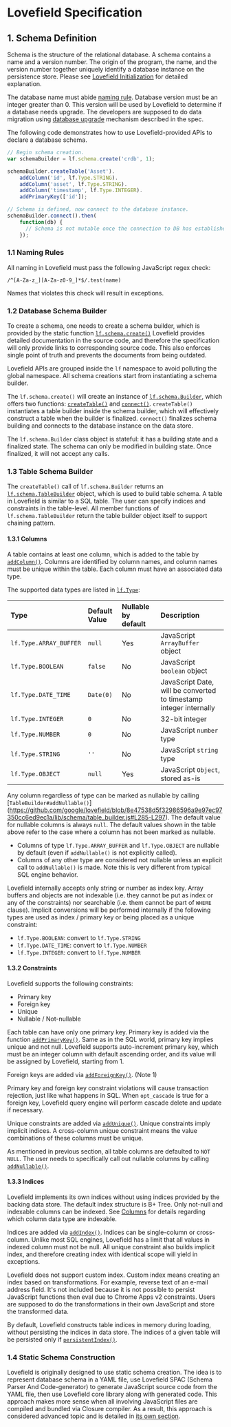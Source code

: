 # Lovefield Specification

## 1. Schema Definition

Schema is the structure of the relational database. A schema contains a name and
a version number. The origin of the program, the name, and the version number
together uniquely identify a database instance on the persistence store. Please
see [Lovefield Initialization](03_life_of_db.md#31-lovefield-initialization) for
detailed explanation.

The database name must abide [naming rule](#11-naming-rules). Database version
must be an integer greater than 0. This version will be used by Lovefield to
determine if a database needs upgrade. The developers are supposed to do data
migration using [database upgrade](03_life_of_db.md#33-database-upgrade)
mechanism described in the spec.

The following code demonstrates how to use Lovefield-provided APIs to declare
a database schema.

```js
// Begin schema creation.
var schemaBuilder = lf.schema.create('crdb', 1);

schemaBuilder.createTable('Asset').
    addColumn('id', lf.Type.STRING).
    addColumn('asset', lf.Type.STRING).
    addColumn('timestamp', lf.Type.INTEGER).
    addPrimaryKey(['id']);

// Schema is defined, now connect to the database instance.
schemaBuilder.connect().then(
    function(db) {
      // Schema is not mutable once the connection to DB has established.
    });
```

### 1.1 Naming Rules

All naming in Lovefield must pass the following JavaScript regex check:

`/^[A-Za-z_][A-Za-z0-9_]*$/.test(name)`

Names that violates this check will result in exceptions.


### 1.2 Database Schema Builder

To create a schema, one needs to create a schema builder, which is provided by
the static function [`lf.schema.create()`](
https://github.com/google/lovefield/blob/31f14db4995bb89fa053c99261a4b7501f87eb8d/lib/schema/builder.js#L232-L242)
Lovefield provides detailed documentation in the source code, and therefore the
specification will only provide links to corresponding source code. This also
enforces single point of truth and prevents the documents from being outdated.

Lovefield APIs are grouped inside the `lf` namespace to avoid polluting the
global namespace. All schema creations start from instantiating a schema
builder.

The `lf.schema.create()` will create an instance of [`lf.schema.Builder`](
https://github.com/google/lovefield/blob/31f14db4995bb89fa053c99261a4b7501f87eb8d/lib/schema/builder.js#L32-L48),
which offers two functions: [`createTable()`](
https://github.com/google/lovefield/blob/31f14db4995bb89fa053c99261a4b7501f87eb8d/lib/schema/builder.js#L134-L147) and
[`connect()`](
https://github.com/google/lovefield/blob/31f14db4995bb89fa053c99261a4b7501f87eb8d/lib/schema/builder.js#L91-L109).
`createTable()` instantiates a table builder inside the schema builder, which
will effectively construct a table when the builder is finalized.
`connect()` finalizes schema building and connects to the database instance on
the data store.

The `lf.schema.Builder` class object is stateful: it has a building state and a
finalized state. The schema can only be modified in building state. Once
finalized, it will not accept any calls.

### 1.3 Table Schema Builder

The `createTable()` call of `lf.schema.Builder` returns an
[`lf.schema.TableBuilder`](
https://github.com/google/lovefield/blob/8e47538d5f32986596a9e97ec97350cc6ed9ec1a/lib/schema/table_builder.js#L38-L77)
object, which is used to build table schema. A table in Lovefield is similar to
a SQL table. The user can specify indices and constraints in the table-level.
All member functions of `lf.schema.TableBuilder` return the table builder object
itself to support chaining pattern.

#### 1.3.1 Columns

A table contains at least one column, which is added to the table by
[`addColumn()`](
https://github.com/google/lovefield/blob/8e47538d5f32986596a9e97ec97350cc6ed9ec1a/lib/schema/table_builder.js#L178-L191).
Columns are identified by column names, and column names must be unique within
the table. Each column must have an associated data type.

The supported data types are listed in [`lf.Type`](
https://github.com/google/lovefield/blob/fafe224c75083698f1702c35c7908c25a8ea5951/lib/enums.js#L60-L93):

| Type                 | Default Value | Nullable by default | Description                          |
|:---------------------|:--------------|:--------------------|:-------------------------------------|
|`lf.Type.ARRAY_BUFFER`|`null`         |Yes                  |JavaScript `ArrayBuffer` object       |
|`lf.Type.BOOLEAN`     |`false`        |No                   |JavaScript `boolean` object           |
|`lf.Type.DATE_TIME`   |`Date(0)`      |No                   |JavaScript Date, will be converted to timestamp integer internally |
|`lf.Type.INTEGER`     |`0`            |No                   |32-bit integer                        |
|`lf.Type.NUMBER`      |`0`            |No                   |JavaScript `number` type              |
|`lf.Type.STRING`      |`''`           |No                   |JavaScript `string` type              |
|`lf.Type.OBJECT`      |`null`         |Yes                  |JavaScript `Object`, stored as-is     |

Any column regardless of type can be marked as nullable by calling
[`TableBuilder#addNullable()`]
(https://github.com/google/lovefield/blob/8e47538d5f32986596a9e97ec97350cc6ed9ec1a/lib/schema/table_builder.js#L285-L297).
The default value for nullable columns is always `null`. The default values
shown in the table above refer to the case where a column has not been marked as
nullable.

* Columns of type `lf.Type.ARRAY_BUFFER` and `lf.Type.OBJECT` are nullable by
default (even if `addNullable()` is not explicitly called).
* Columns of any other type are considered not nullable unless an explicit call
to `addNullable()` is made. Note this is very different from typical SQL engine
behavior.

Lovefield internally accepts only string or number as index key. Array buffers
and objects are not indexable (i.e. they cannot be put as index or any of the
constraints) nor searchable (i.e. them cannot be part of `WHERE` clause).
Implicit conversions will be performed internally if the following types are
used as index / primary key or being placed as a unique constraint:

* `lf.Type.BOOLEAN`: convert to `lf.Type.STRING`
* `lf.Type.DATE_TIME`: convert to `lf.Type.NUMBER`
* `lf.Type.INTEGER`: convert to `lf.Type.NUMBER`

#### 1.3.2 Constraints

Lovefield supports the following constraints:

* Primary key
* Foreign key
* Unique
* Nullable / Not-nullable

Each table can have only one primary key. Primary key is added via the function
[`addPrimaryKey()`](https://github.com/google/lovefield/blob/8e47538d5f32986596a9e97ec97350cc6ed9ec1a/lib/schema/table_builder.js#L194-L225).
Same as in the SQL world, primary key implies unique and not null. Lovefield
supports auto-increment primary key, which must be an integer column with
default ascending order, and its value will be assigned by Lovefield, starting
from 1.

Foreign keys are added via [`addForeignKey()`](
https://github.com/google/lovefield/blob/8e47538d5f32986596a9e97ec97350cc6ed9ec1a/lib/schema/table_builder.js#L228-L264).
(Note 1)

Primary key and foreign key constraint violations will cause transaction
rejection, just like what happens in SQL. When `opt_cascade` is true for
a foreign key, Lovefield query engine will perform cascade delete and update
if necessary.

Unique constraints are added via [`addUnique()`](
https://github.com/google/lovefield/blob/8e47538d5f32986596a9e97ec97350cc6ed9ec1a/lib/schema/table_builder.js#L267-L282).
Unique constraints imply implicit indices. A cross-column unique constraint
means the value combinations of these columns must be unique.

As mentioned in previous section, all table columns are defaulted to `NOT NULL`.
The user needs to specifically call out nullable columns by calling
[`addNullable()`](https://github.com/google/lovefield/blob/8e47538d5f32986596a9e97ec97350cc6ed9ec1a/lib/schema/table_builder.js#L285-L297).


#### 1.3.3 Indices

Lovefield implements its own indices without using indices provided by the
backing data store. The default index structure is B+ Tree. Only not-null and
indexable columns can be indexed. See [Columns](#131-columns) for details
regarding which column data type are indexable.

Indices are added via [`addIndex()`](
https://github.com/google/lovefield/blob/8e47538d5f32986596a9e97ec97350cc6ed9ec1a/lib/schema/table_builder.js#L327-L357).
Indices can be single-column or cross-column. Unlike most SQL engines, Lovefield
has a limit that all values in indexed column must not be null. All unique
constraint also builds implicit index, and therefore creating index with
identical scope will yield in exceptions.

Lovefield does not support custom index. Custom index means creating an index
based on transformations. For example, reverse text of an e-mail address field.
It's not included because it is not possible to persist JavaScript functions
then eval due to Chrome Apps v2 constraints. Users are supposed to do the
transformations in their own JavaScript and store the transformed data.

By default, Lovefield constructs table indices in memory during loading, without
persisting the indices in data store. The indices of a given table will be
persisted only if [`persistentIndex()`](
https://github.com/google/lovefield/blob/8e47538d5f32986596a9e97ec97350cc6ed9ec1a/lib/schema/table_builder.js#L383-L386).


### 1.4 Static Schema Construction

Lovefield is originally designed to use static schema creation. The idea is to
represent database schema in a YAML file, use Lovefield SPAC (Schema Parser
And Code-generator) to generate JavaScript source code from the YAML file, then
use Lovefield core library along with generated code. This approach makes more
sense when all involving JavaScript files are compiled and bundled via Closure
compiler. As a result, this approach is considered advanced topic and is
detailed in [its own section](07_spac.md).
